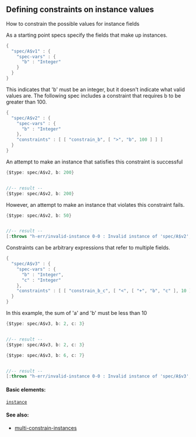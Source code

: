 ## Defining constraints on instance values

How to constrain the possible values for instance fields

As a starting point specs specify the fields that make up instances.

```java
{
  "spec/A$v1" : {
    "spec-vars" : {
      "b" : "Integer"
    }
  }
}
```

This indicates that 'b' must be an integer, but it doesn't indicate what valid values are. The following spec includes a constraint that requires b to be greater than 100.

```java
{
  "spec/A$v2" : {
    "spec-vars" : {
      "b" : "Integer"
    },
    "constraints" : [ [ "constrain_b", [ ">", "b", 100 ] ] ]
  }
}
```

An attempt to make an instance that satisfies this constraint is successful

```java
{$type: spec/A$v2, b: 200}


//-- result --
{$type: spec/A$v2, b: 200}
```

However, an attempt to make an instance that violates this constraint fails.

```java
{$type: spec/A$v2, b: 50}


//-- result --
[:throws "h-err/invalid-instance 0-0 : Invalid instance of 'spec/A$v2', violates constraints constrain_b"]
```

Constraints can be arbitrary expressions that refer to multiple fields.

```java
{
  "spec/A$v3" : {
    "spec-vars" : {
      "b" : "Integer",
      "c" : "Integer"
    },
    "constraints" : [ [ "constrain_b_c", [ "<", [ "+", "b", "c" ], 10 ] ] ]
  }
}
```

In this example, the sum of 'a' and 'b' must be less than 10

```java
{$type: spec/A$v3, b: 2, c: 3}


//-- result --
{$type: spec/A$v3, b: 2, c: 3}
```

```java
{$type: spec/A$v3, b: 6, c: 7}


//-- result --
[:throws "h-err/invalid-instance 0-0 : Invalid instance of 'spec/A$v3', violates constraints constrain_b_c"]
```

#### Basic elements:

[`instance`](../jadeite-basic-syntax-reference.md#instance)

#### See also:

* [multi-constrain-instances](multi-constrain-instances.md)


